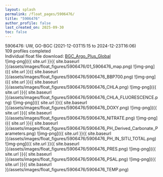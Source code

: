 ```yaml
---
layout: splash
permalink: /float_pages/5906476/
title: "5906476"
author_profile: false
last_created_on: 2025-09-30
toc: false
---
```

 
5906476: UW, GO-BGC (2021-12-03T15:15 to 2024-12-23T16:06)\
109 profiles completed\
Individual float file download: [BGC_Argo_Plus_Global](https://ftp.soest.hawaii.edu/bgc_argo_plus/Individual_Floats/outliers_removed/5906476_Sprof_processed.nc)\
![img-png]({{ site.url }}{{ site.baseurl }}/assets/images/float_figures/5906476/01_5906476_map.png)
![img-png]({{ site.url }}{{ site.baseurl }}/assets/images/float_figures/5906476/5906476_BBP700.png)
![img-png]({{ site.url }}{{ site.baseurl }}/assets/images/float_figures/5906476/5906476_CHLA.png)
![img-png]({{ site.url }}{{ site.baseurl }}/assets/images/float_figures/5906476/5906476_CHLA_FLUORESCENCE.png)
![img-png]({{ site.url }}{{ site.baseurl }}/assets/images/float_figures/5906476/5906476_DOXY.png)
![img-png]({{ site.url }}{{ site.baseurl }}/assets/images/float_figures/5906476/5906476_NITRATE.png)
![img-png]({{ site.url }}{{ site.baseurl }}/assets/images/float_figures/5906476/5906476_PH_Derived_Carbonate_Parameters.png)
![img-png]({{ site.url }}{{ site.baseurl }}/assets/images/float_figures/5906476/5906476_PH_IN_SITU_TOTAL.png)
![img-png]({{ site.url }}{{ site.baseurl }}/assets/images/float_figures/5906476/5906476_PRES.png)
![img-png]({{ site.url }}{{ site.baseurl }}/assets/images/float_figures/5906476/5906476_PSAL.png)
![img-png]({{ site.url }}{{ site.baseurl }}/assets/images/float_figures/5906476/5906476_TEMP.png)
